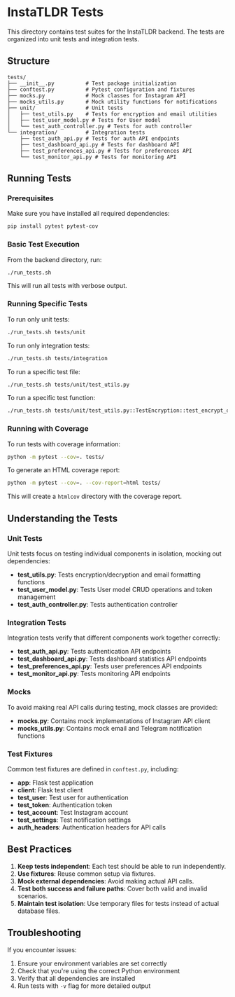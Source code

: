 # InstaTLDR Tests

This directory contains test suites for the InstaTLDR backend. The tests are organized into unit tests and integration tests.

## Structure

```
tests/
├── __init__.py          # Test package initialization
├── conftest.py          # Pytest configuration and fixtures
├── mocks.py             # Mock classes for Instagram API
├── mocks_utils.py       # Mock utility functions for notifications
├── unit/                # Unit tests
│   ├── test_utils.py    # Tests for encryption and email utilities
│   ├── test_user_model.py # Tests for User model
│   └── test_auth_controller.py # Tests for auth controller
└── integration/         # Integration tests
    ├── test_auth_api.py # Tests for auth API endpoints
    ├── test_dashboard_api.py # Tests for dashboard API
    ├── test_preferences_api.py # Tests for preferences API
    └── test_monitor_api.py # Tests for monitoring API
```

## Running Tests

### Prerequisites

Make sure you have installed all required dependencies:

```bash
pip install pytest pytest-cov
```

### Basic Test Execution

From the backend directory, run:

```bash
./run_tests.sh
```

This will run all tests with verbose output.

### Running Specific Tests

To run only unit tests:

```bash
./run_tests.sh tests/unit
```

To run only integration tests:

```bash
./run_tests.sh tests/integration
```

To run a specific test file:

```bash
./run_tests.sh tests/unit/test_utils.py
```

To run a specific test function:

```bash
./run_tests.sh tests/unit/test_utils.py::TestEncryption::test_encrypt_decrypt_cycle
```

### Running with Coverage

To run tests with coverage information:

```bash
python -m pytest --cov=. tests/
```

To generate an HTML coverage report:

```bash
python -m pytest --cov=. --cov-report=html tests/
```

This will create a `htmlcov` directory with the coverage report.

## Understanding the Tests

### Unit Tests

Unit tests focus on testing individual components in isolation, mocking out dependencies:

- **test_utils.py**: Tests encryption/decryption and email formatting functions
- **test_user_model.py**: Tests User model CRUD operations and token management
- **test_auth_controller.py**: Tests authentication controller

### Integration Tests

Integration tests verify that different components work together correctly:

- **test_auth_api.py**: Tests authentication API endpoints
- **test_dashboard_api.py**: Tests dashboard statistics API endpoints
- **test_preferences_api.py**: Tests user preferences API endpoints
- **test_monitor_api.py**: Tests monitoring API endpoints

### Mocks

To avoid making real API calls during testing, mock classes are provided:

- **mocks.py**: Contains mock implementations of Instagram API client
- **mocks_utils.py**: Contains mock email and Telegram notification functions

### Test Fixtures

Common test fixtures are defined in `conftest.py`, including:

- **app**: Flask test application
- **client**: Flask test client
- **test_user**: Test user for authentication
- **test_token**: Authentication token
- **test_account**: Test Instagram account
- **test_settings**: Test notification settings
- **auth_headers**: Authentication headers for API calls

## Best Practices

1. **Keep tests independent**: Each test should be able to run independently.
2. **Use fixtures**: Reuse common setup via fixtures.
3. **Mock external dependencies**: Avoid making actual API calls.
4. **Test both success and failure paths**: Cover both valid and invalid scenarios.
5. **Maintain test isolation**: Use temporary files for tests instead of actual database files.

## Troubleshooting

If you encounter issues:

1. Ensure your environment variables are set correctly
2. Check that you're using the correct Python environment
3. Verify that all dependencies are installed
4. Run tests with `-v` flag for more detailed output 